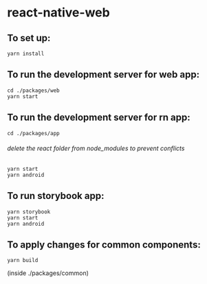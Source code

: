 # react-native-web

## To set up:
```
yarn install
```
## To run the development server for web app:
```
cd ./packages/web
yarn start
```
## To run the development server for rn app:
```
cd ./packages/app
```
###### delete the react folder from node_modules to prevent conflicts
```
yarn start
yarn android
```
## To run storybook app:
```
yarn storybook
yarn start
yarn android
```
## To apply changes for common components:

```
yarn build
```
(inside ./packages/common)

